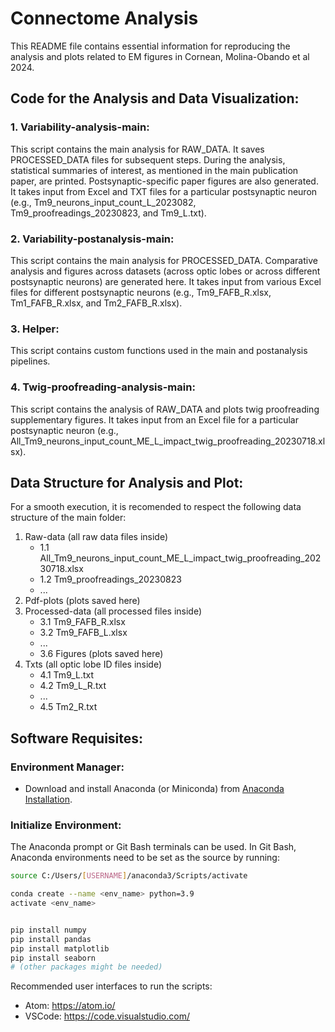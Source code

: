 
# Connectome Analysis

This README file contains essential information for reproducing the analysis and plots related to EM figures in Cornean, Molina-Obando et al 2024.

## Code for the Analysis and Data Visualization:

### 1. Variability-analysis-main:

This script contains the main analysis for RAW_DATA. It saves PROCESSED_DATA files for subsequent steps. During the analysis, statistical summaries of interest, as mentioned in the main publication paper, are printed. Postsynaptic-specific paper figures are also generated. It takes input from Excel and TXT files for a particular postsynaptic neuron (e.g., Tm9_neurons_input_count_L_2023082, Tm9_proofreadings_20230823, and Tm9_L.txt).

### 2. Variability-postanalysis-main:

This script contains the main analysis for PROCESSED_DATA. Comparative analysis and figures across datasets (across optic lobes or across different postsynaptic neurons) are generated here. It takes input from various Excel files for different postsynaptic neurons (e.g., Tm9_FAFB_R.xlsx, Tm1_FAFB_R.xlsx, and Tm2_FAFB_R.xlsx).

### 3. Helper:

This script contains custom functions used in the main and postanalysis pipelines.

### 4. Twig-proofreading-analysis-main:

This script contains the analysis of RAW_DATA and plots twig proofreading supplementary figures. It takes input from an Excel file for a particular postsynaptic neuron (e.g., All_Tm9_neurons_input_count_ME_L_impact_twig_proofreading_20230718.xlsx).

## Data Structure for Analysis and Plot:

For a smooth execution, it is recomended to respect the following data structure of the main folder:

1. Raw-data (all raw data files inside)
    - 1.1 All_Tm9_neurons_input_count_ME_L_impact_twig_proofreading_20230718.xlsx
    - 1.2 Tm9_proofreadings_20230823
    - ...
2. Pdf-plots (plots saved here)
3. Processed-data (all processed files inside)
    - 3.1 Tm9_FAFB_R.xlsx
    - 3.2 Tm9_FAFB_L.xlsx
    - ...
    - 3.6 Figures (plots saved here)
4. Txts (all optic lobe ID files inside)
    - 4.1 Tm9_L.txt
    - 4.2 Tm9_L_R.txt
    - ...
    - 4.5 Tm2_R.txt

## Software Requisites:

### Environment Manager:

- Download and install Anaconda (or Miniconda) from [Anaconda Installation](https://docs.anaconda.com/anaconda/install/).

### Initialize Environment:

The Anaconda prompt or Git Bash terminals can be used. In Git Bash, Anaconda environments need to be set as the source by running:

```bash
source C:/Users/[USERNAME]/anaconda3/Scripts/activate

conda create --name <env_name> python=3.9
activate <env_name>


pip install numpy
pip install pandas
pip install matplotlib
pip install seaborn
# (other packages might be needed)

```

Recommended user interfaces to run the scripts:
- Atom: https://atom.io/
- VSCode: https://code.visualstudio.com/

